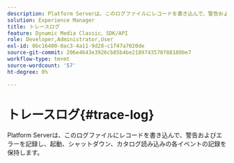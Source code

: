 ```yaml
---
description: Platform Serverは、このログファイルにレコードを書き込んで、警告およびエラーを記録し、起動、シャットダウン、カタログ読み込みの各イベントの記録を保持します。
solution: Experience Manager
title: トレースログ
feature: Dynamic Media Classic、SDK/API
role: Developer,Administrator,User
exl-id: 0bc16400-0ac3-4a11-9d28-c1f47a7020de
source-git-commit: 206e4643e3926cb85b4be2189743578f88180be7
workflow-type: tm+mt
source-wordcount: '57'
ht-degree: 0%

---
```


# トレースログ{#trace-log}

Platform Serverは、このログファイルにレコードを書き込んで、警告およびエラーを記録し、起動、シャットダウン、カタログ読み込みの各イベントの記録を保持します。
